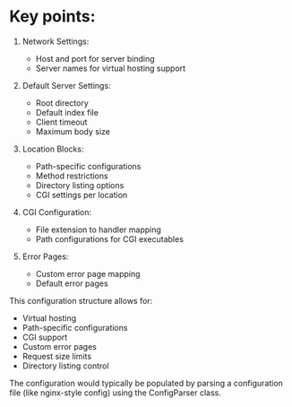 # Key points:

1. Network Settings:
    - Host and port for server binding
    - Server names for virtual hosting support

2. Default Server Settings:
    - Root directory
    - Default index file
    - Client timeout
    - Maximum body size

3. Location Blocks:
    - Path-specific configurations
    - Method restrictions
    - Directory listing options
    - CGI settings per location

4. CGI Configuration:
    - File extension to handler mapping
    - Path configurations for CGI executables

5. Error Pages:
    - Custom error page mapping
    - Default error pages

This configuration structure allows for:
- Virtual hosting
- Path-specific configurations
- CGI support
- Custom error pages
- Request size limits
- Directory listing control

The configuration would typically be populated by parsing a configuration file (like nginx-style config) using the ConfigParser class.
